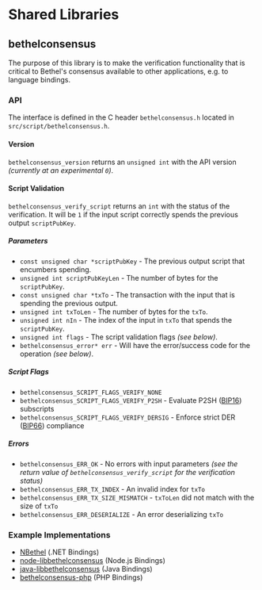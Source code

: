 Shared Libraries
================

## bethelconsensus

The purpose of this library is to make the verification functionality that is critical to Bethel's consensus available to other applications, e.g. to language bindings.

### API

The interface is defined in the C header `bethelconsensus.h` located in  `src/script/bethelconsensus.h`.

#### Version

`bethelconsensus_version` returns an `unsigned int` with the API version *(currently at an experimental `0`)*.

#### Script Validation

`bethelconsensus_verify_script` returns an `int` with the status of the verification. It will be `1` if the input script correctly spends the previous output `scriptPubKey`.

##### Parameters
- `const unsigned char *scriptPubKey` - The previous output script that encumbers spending.
- `unsigned int scriptPubKeyLen` - The number of bytes for the `scriptPubKey`.
- `const unsigned char *txTo` - The transaction with the input that is spending the previous output.
- `unsigned int txToLen` - The number of bytes for the `txTo`.
- `unsigned int nIn` - The index of the input in `txTo` that spends the `scriptPubKey`.
- `unsigned int flags` - The script validation flags *(see below)*.
- `bethelconsensus_error* err` - Will have the error/success code for the operation *(see below)*.

##### Script Flags
- `bethelconsensus_SCRIPT_FLAGS_VERIFY_NONE`
- `bethelconsensus_SCRIPT_FLAGS_VERIFY_P2SH` - Evaluate P2SH ([BIP16](https://github.com/bethel/bips/blob/master/bip-0016.mediawiki)) subscripts
- `bethelconsensus_SCRIPT_FLAGS_VERIFY_DERSIG` - Enforce strict DER ([BIP66](https://github.com/bethel/bips/blob/master/bip-0066.mediawiki)) compliance

##### Errors
- `bethelconsensus_ERR_OK` - No errors with input parameters *(see the return value of `bethelconsensus_verify_script` for the verification status)*
- `bethelconsensus_ERR_TX_INDEX` - An invalid index for `txTo`
- `bethelconsensus_ERR_TX_SIZE_MISMATCH` - `txToLen` did not match with the size of `txTo`
- `bethelconsensus_ERR_DESERIALIZE` - An error deserializing `txTo`

### Example Implementations
- [NBethel](https://github.com/NicolasDorier/NBethel/blob/master/NBethel/Script.cs#L814) (.NET Bindings)
- [node-libbethelconsensus](https://github.com/bitpay/node-libbethelconsensus) (Node.js Bindings)
- [java-libbethelconsensus](https://github.com/dexX7/java-libbethelconsensus) (Java Bindings)
- [bethelconsensus-php](https://github.com/Bit-Wasp/bethelconsensus-php) (PHP Bindings)

